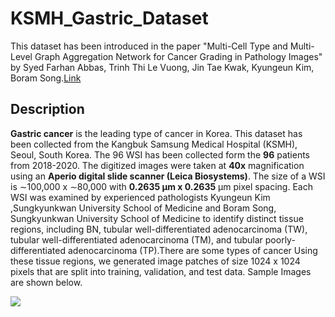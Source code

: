# KSMH_Gastric_Dataset

This dataset has been introduced in the paper "Multi-Cell Type and Multi-Level Graph Aggregation Network for Cancer Grading in Pathology Images" by Syed Farhan Abbas,
Trinh Thi Le Vuong, Jin Tae Kwak, Kyungeun Kim, Boram Song.[Link](https://papers.ssrn.com/sol3/papers.cfm?abstract_id=4232906)
## Description
**Gastric cancer** is the leading type of cancer in Korea. This dataset has been collected from the Kangbuk Samsung Medical Hospital (KSMH), Seoul, South Korea. The 96 WSI has been collected form the **96** patients from 2018-2020. The digitized images were taken at **40x** magnification using an **Aperio digital slide scanner (Leica Biosystems)**. The size of a WSI is ∼100,000 x ∼80,000 with **0.2635 μm x 0.2635** μm pixel spacing. Each WSI was examined by experienced pathologists Kyungeun Kim
,Sungkyunkwan University School of Medicine and Boram Song, Sungkyunkwan University School of Medicine to identify distinct tissue regions, including BN, tubular well-differentiated adenocarcinoma (TW), tubular well-differentiated adenocarcinoma (TM), and tubular poorly-differentiated adenocarcinoma (TP).There are some types of cancer  Using these tissue regions, we generated image patches of size 1024 x 1024 pixels that are split into training, validation, and test data. Sample Images are shown below. 

![](gastric_data.png)
